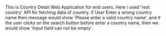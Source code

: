  This is Country Detail Web Application for end users.
 Here i used 'rest country' API for fetching data of country.
 if User Enter a wrong country name then message would show 'Please enter a valid country name'.
 and if the user clicks on the search button before enter a country name, then we would show 'Input field can not be empty'.
 
